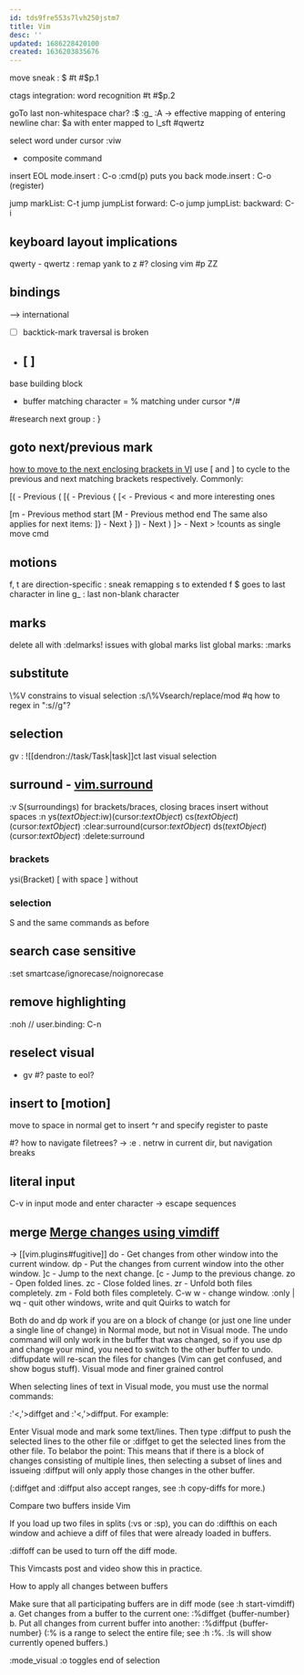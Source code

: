 ```yaml
---
id: tds9fre553s7lvh250jstm7
title: Vim
desc: ''
updated: 1686228420100
created: 1636203835676
---
```


move sneak : $ #t #$p.1

ctags integration: word recognition #t #$p.2

goTo last non-whitespace char?
:$
:g_
:A
-> effective mapping of entering newline char:
$a<enter> with enter mapped to l_sft #qwertz

select word under cursor :viw
- composite command

insert EOL
mode.insert : C-o :cmd(p) puts you back
mode.insert : C-o (register)

jump markList: C-t
jump jumpList forward: C-o
jump jumpList: backward: C-i

## keyboard layout implications
qwerty - qwertz : remap yank to z #?
closing vim #p ZZ

## bindings
 \--> international
- [ ] backtick-mark traversal is broken
- ## [ ]

base building block
- buffer
matching character = %
matching under cursor \*/#

#research
next group : }

## goto next/previous mark
[how to move to the next enclosing brackets in VI](https://stackoverflow.com/questions/1509855/how-to-move-to-the-next-enclosing-brackets-in-vi)
use [ and ] to cycle to the previous and next matching brackets respectively. Commonly:

\[( - Previous (
\[{ - Previous {
\[&lt; - Previous &lt;
and more interesting ones

\[m - Previous method start
[M - Previous method end
The same also applies for next items:
]} - Next }
]) - Next )
]> - Next >
!counts as single move cmd

## motions
f, t are direction-specific
: sneak remapping s to extended f
$ goes to last character in line
g\_ : last non-blank character

## marks
delete all with :delmarks!
issues with global marks
list global marks:
:marks

## substitute
\\%V constrains to visual selection
:s/\\%Vsearch/replace/mod
#q how to regex in ":s//g"?

## selection
gv : ![[dendron://task/Task|task]]ct last visual selection

## surround - [vim.surround](https://github.com/tpope/vim-surround)
:v S(surroundings)
  for brackets/braces, closing braces insert without spaces
:n
  ys(_textObject_:iw)(cursor:_textObject_)
  cs(_textObject_)(cursor:_textObject_)
    :clear:surround(cursor:_textObject_)
  ds(_textObject_)(cursor:_textObject_)
    :delete:surround

### brackets
ysi(Bracket)
  [ with space
  ] without

### selection
S and the same commands as before

## search case sensitive
:set smartcase/ignorecase/noignorecase

## remove highlighting
:noh // user.binding: C-n

## reselect visual
- gv
  \#? paste to eol?

## insert to [motion]
move to space in normal
get to insert
^r and specify register to paste

\#? how to navigate filetrees?
\-> :e . netrw in current dir, but navigation breaks

## literal input
C-v in input mode and enter character
\-> escape sequences

## merge [Merge changes using vimdiff](https://stackoverflow.com/questions/27832630/merge-changes-using-vimdiff#answers)

\-> [[vim.plugins#fugitive]]
do - Get changes from other window into the current window.
dp - Put the changes from current window into the other window.
]c - Jump to the next change.
\[c - Jump to the previous change.
zo - Open folded lines.
zc - Close folded lines.
zr - Unfold both files completely.
zm - Fold both files completely.
C-w w - change window.
:only | wq - quit other windows, write and quit
Quirks to watch for

Both do and dp work if you are on a block of change (or just one line under a single line of change) in Normal mode, but not in Visual mode.
The undo command will only work in the buffer that was changed, so if you use dp and change your mind, you need to switch to the other buffer to undo.
:diffupdate will re-scan the files for changes (Vim can get confused, and show bogus stuff).
Visual mode and finer grained control

When selecting lines of text in Visual mode, you must use the normal commands:

:'&lt;,'>diffget and
:'&lt;,'>diffput.
For example:

Enter Visual mode and mark some text/lines.
Then type :diffput to push the selected lines to the other file or :diffget to get the selected lines from the other file.
To belabor the point: This means that if there is a block of changes consisting of multiple lines, then selecting a subset of lines and issueing :diffput will only apply those changes in the other buffer.

(:diffget and :diffput also accept ranges, see :h copy-diffs for more.)

Compare two buffers inside Vim

If you load up two files in splits (:vs or :sp), you can do :diffthis on each window and achieve a diff of files that were already loaded in buffers.

:diffoff can be used to turn off the diff mode.

This Vimcasts post and video show this in practice.

How to apply all changes between buffers

Make sure that all participating buffers are in diff mode (see :h start-vimdiff)
a. Get changes from a buffer to the current one: :%diffget {buffer-number}
b. Put all changes from current buffer into another: :%diffput {buffer-number}
(:% is a range to select the entire file; see :h :%. :ls will show currently opened buffers.)

:mode_visual
:o toggles end of selection
